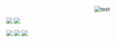 <div align=right>
   <!-- <a href="https://hits.seeyoufarm.com"><img src="https://hits.seeyoufarm.com/api/count/incr/badge.svg?url=https%3A%2F%2Fgithub.com%2Fdev-woong&count_bg=%234778BE&title_bg=%23555555&icon=&icon_color=%23E7E7E7&title=Profile+Viewers&edge_flat=true"/></a>-->
</div>

<div align=center>
   
![test](https://capsule-render.vercel.app/api?type=waving&color=gradient&height=300&section=header&text=coldwoong-moon&fontSize=90)

<!--<pre>
    ____  _______    __    _       ______  ____  _   ________          
   / __ \/ ____/ |  / /   | |     / / __ \/ __ \/ | / / ____/ __    __ 
  / / / / __/  | | / /____| | /| / / / / / / / /  |/ / / ____/ /___/ /_
 / /_/ / /___  | |/ /_____/ |/ |/ / /_/ / /_/ / /|  / /_/ /_  __/_  __/
/_____/_____/  |___/      |__/|__/\____/\____/_/ |_/\____/ /_/   /_/   

</pre>-->

</div>


<img src="https://img.shields.io/badge/.NET Core-512BD4?style=flat-square&logo=dotnet&logoColor=white"/></a>
<img src="https://img.shields.io/badge/Git-F05032?style=flat-square&logo=git&logoColor=white"/></a>

<img src="https://img.shields.io/badge/Mac%20OS-333333?style=flat-square&logo=apple&logoColor=white"/><a/>
<img src="https://img.shields.io/badge/Linux-DC8735?style=flat-square&logo=linux&logoColor=white"/><a/>
<img src="https://img.shields.io/badge/Windows-0078D6?style=flat-square&logo=Windows&logoColor=white"/></a>

<!--<br><br>

<img src="https://github-readme-stats.vercel.app/api?username=dev-woong&show_icons=true&theme=gotham&exclude_repo=Awesome-Profile-README-templates,Study-Notes,Test-Foam,Mac-Settings,dev-woong,dev-woong.github.io"/>-->

<!--<a href="https://dev-woong.io"><img src="https://img.shields.io/badge/Blog -00C7B7?style=for-the-badge&logo=hugo&logoColor=white"/></a>-->

<!--
**coldwoong/coldwoong** is a ✨ _special_ ✨ repository because its `README.md` (this file) appears on your GitHub profile.

Here are some ideas to get you started:

- 🔭 I’m currently working on ...
- 🌱 I’m currently learning ...
- 👯 I’m looking to collaborate on ...
- 🤔 I’m looking for help with ...
- 💬 Ask me about ...
- 📫 How to reach me: ...
- 😄 Pronouns: ...
- ⚡ Fun fact: ...
-->
